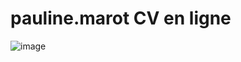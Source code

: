 # pauline.marot CV en ligne 
![image](https://user-images.githubusercontent.com/73278758/148202680-53fbfe44-917d-424d-b61a-44f51f97993f.png)
